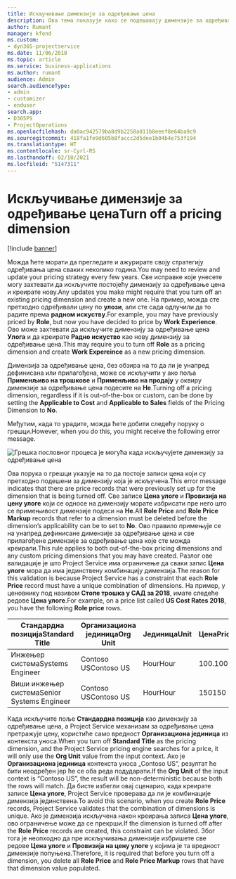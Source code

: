 ```yaml
---
title: Искључивање димензије за одређивање цена
description: Ова тема показује како се подешавају димензије за одређивање цена у решењу Project Service.
author: Rumant
manager: kfend
ms.custom:
- dyn365-projectservice
ms.date: 11/06/2018
ms.topic: article
ms.service: business-applications
ms.author: rumant
audience: Admin
search.audienceType:
- admin
- customizer
- enduser
search.app:
- D365PS
- ProjectOperations
ms.openlocfilehash: da0ac942579ba8d9b2258a011b8eeef8e64ba9c9
ms.sourcegitcommit: 418fa1fe9d605b8faccc2d5dee1b04b4e753f194
ms.translationtype: HT
ms.contentlocale: sr-Cyrl-RS
ms.lasthandoff: 02/10/2021
ms.locfileid: "5147311"
---
```

# <a name="turn-off-a-pricing-dimension"></a><span data-ttu-id="ea36f-103">Искључивање димензије за одређивање цена</span><span class="sxs-lookup"><span data-stu-id="ea36f-103">Turn off a pricing dimension</span></span>

[!include [banner](../includes/psa-now-project-operations.md)]

<span data-ttu-id="ea36f-104">Можда ћете морати да прегледате и ажурирате своју стратегију одређивања цена сваких неколико година.</span><span class="sxs-lookup"><span data-stu-id="ea36f-104">You may need to review and update your pricing strategy every few years.</span></span> <span data-ttu-id="ea36f-105">Све исправке које унесете могу захтевати да искључите постојећу димензију за одређивање цена и креирате нову.</span><span class="sxs-lookup"><span data-stu-id="ea36f-105">Any updates you make might require that you turn off an existing pricing dimension and create a new one.</span></span> <span data-ttu-id="ea36f-106">На пример, можда сте претходно одређивали цену по **улози**, али сте сада одлучили да то радите према **радном искуству**.</span><span class="sxs-lookup"><span data-stu-id="ea36f-106">For example, you may have previously priced by **Role**, but now you have decided to price by **Work Experience**.</span></span> <span data-ttu-id="ea36f-107">Ово може захтевати да искључите димензију за одређивање цена **Улога** и да креирате **Радно искуство** као нову димензију за одређивање цена.</span><span class="sxs-lookup"><span data-stu-id="ea36f-107">This may require you to turn off **Role** as a pricing dimension and create **Work Expereince** as a new pricing dimension.</span></span> 

<span data-ttu-id="ea36f-108">Димензија за одређивање цена, без обзира на то да ли је унапред дефинисана или прилагођена, може се искључити у ако поља **Применљиво на трошкове** и **Применљиво на продају** у оквиру димензије за одређивање цена подесите на **Не**.</span><span class="sxs-lookup"><span data-stu-id="ea36f-108">Turning off a pricing dimension, regardless if it is out-of-the-box or custom, can be done by setting the **Applicable to Cost** and **Applicable to Sales** fields of the Pricing Dimension to **No**.</span></span>

<span data-ttu-id="ea36f-109">Међутим, када то урадите, можда ћете добити следећу поруку о грешци.</span><span class="sxs-lookup"><span data-stu-id="ea36f-109">However, when you do this, you might receive the following error message.</span></span>

![Грешка пословног процеса је могућа када искључујете димензију за одређивање цена](media/Business-Process-Error.png)


<span data-ttu-id="ea36f-111">Ова порука о грешци указује на то да постоје записи цена који су претходно подешени за димензију која је искључена.</span><span class="sxs-lookup"><span data-stu-id="ea36f-111">This error message indicates that there are price records that were previously set up for the dimension that is being turned off.</span></span> <span data-ttu-id="ea36f-112">Све записе **Цена улоге** и **Провизија на цену улоге** који се односе на димензију морате избрисати пре него што се примењивост димензије подеси на **Не**.</span><span class="sxs-lookup"><span data-stu-id="ea36f-112">All **Role Price** and **Role Price Markup** records that refer to a dimension must be deleted before the dimension’s applicability can be to set to **No**.</span></span> <span data-ttu-id="ea36f-113">Ово правило примењује се на унапред дефинисане димензије за одређивање цена и све прилагођене димензије за одређивање цена које сте можда креирали.</span><span class="sxs-lookup"><span data-stu-id="ea36f-113">This rule applies to both out-of-the-box pricing dimensions and any custom pricing dimensions that you may have created.</span></span> <span data-ttu-id="ea36f-114">Разлог ове валидације је што Project Service има ограничење да сваки запис **Цена улоге** мора да има јединствену комбинацију димензија.</span><span class="sxs-lookup"><span data-stu-id="ea36f-114">The reason for this validation is because Project Service has a constraint that each **Role Price** record must have a unique combination of dimensions.</span></span> <span data-ttu-id="ea36f-115">На пример, у ценовнику под називом **Стопе трошка у САД за 2018**, имате следеће редове **Цена улоге**.</span><span class="sxs-lookup"><span data-stu-id="ea36f-115">For example, on a price list called **US Cost Rates 2018**, you have the following **Role price** rows.</span></span> 

| <span data-ttu-id="ea36f-116">Стандардна позиција</span><span class="sxs-lookup"><span data-stu-id="ea36f-116">Standard Title</span></span>         | <span data-ttu-id="ea36f-117">Организациона јединица</span><span class="sxs-lookup"><span data-stu-id="ea36f-117">Org Unit</span></span>    |<span data-ttu-id="ea36f-118">Јединица</span><span class="sxs-lookup"><span data-stu-id="ea36f-118">Unit</span></span>   |<span data-ttu-id="ea36f-119">Цена</span><span class="sxs-lookup"><span data-stu-id="ea36f-119">Price</span></span>  |<span data-ttu-id="ea36f-120">Валута</span><span class="sxs-lookup"><span data-stu-id="ea36f-120">Currency</span></span>  |
| -----------------------|-------------|-------|-------|----------|
| <span data-ttu-id="ea36f-121">Инжењер система</span><span class="sxs-lookup"><span data-stu-id="ea36f-121">Systems Engineer</span></span>|<span data-ttu-id="ea36f-122">Contoso US</span><span class="sxs-lookup"><span data-stu-id="ea36f-122">Contoso US</span></span>|<span data-ttu-id="ea36f-123">Hour</span><span class="sxs-lookup"><span data-stu-id="ea36f-123">Hour</span></span>| <span data-ttu-id="ea36f-124">100.</span><span class="sxs-lookup"><span data-stu-id="ea36f-124">100</span></span>|<span data-ttu-id="ea36f-125">USD</span><span class="sxs-lookup"><span data-stu-id="ea36f-125">USD</span></span>|
| <span data-ttu-id="ea36f-126">Виши инжењер система</span><span class="sxs-lookup"><span data-stu-id="ea36f-126">Senior Systems Engineer</span></span>|<span data-ttu-id="ea36f-127">Contoso US</span><span class="sxs-lookup"><span data-stu-id="ea36f-127">Contoso US</span></span>|<span data-ttu-id="ea36f-128">Hour</span><span class="sxs-lookup"><span data-stu-id="ea36f-128">Hour</span></span>| <span data-ttu-id="ea36f-129">150</span><span class="sxs-lookup"><span data-stu-id="ea36f-129">150</span></span>| <span data-ttu-id="ea36f-130">USD</span><span class="sxs-lookup"><span data-stu-id="ea36f-130">USD</span></span>|


<span data-ttu-id="ea36f-131">Када искључите поље **Стандардна позиција** као димензију за одређивање цена, а Project Service механизам за одређивање цена претражује цену, користиће само вредност **Организациона јединица** из контекста уноса.</span><span class="sxs-lookup"><span data-stu-id="ea36f-131">When you turn off **Standard Title** as the pricing dimension, and the Project Service pricing engine searches for a price, it will only use the **Org Unit** value from the input context.</span></span> <span data-ttu-id="ea36f-132">Ако је **Организациона јединица** контекста уноса „Contoso US“, резултат ће бити неодређен јер ће се оба реда подударати.</span><span class="sxs-lookup"><span data-stu-id="ea36f-132">If the **Org Unit** of the input context is “Contoso US”, the result will be non-deterministic because both the rows will match.</span></span> <span data-ttu-id="ea36f-133">Да бисте избегли овај сценарио, када креирате записе **Цена улоге**, Project Service проверава да ли је комбинације димензија јединствена.</span><span class="sxs-lookup"><span data-stu-id="ea36f-133">To avoid this scenario, when you create **Role Price** records, Project Service validates that the combination of dimensions is unique.</span></span> <span data-ttu-id="ea36f-134">Ако је димензија искључена након креирања записа **Цена улоге**, ово ограничење може да се прекрши.</span><span class="sxs-lookup"><span data-stu-id="ea36f-134">If the dimension is turned off after the **Role Price** records are created, this constraint can be violated.</span></span> <span data-ttu-id="ea36f-135">Због тога је неопходно да пре искључивања димензије избришете све редове **Цена улоге** и **Провизија на цену улоге** у којима је та вредност димензије попуњена.</span><span class="sxs-lookup"><span data-stu-id="ea36f-135">Therefore, it is required that before you turn off a dimension, you delete all **Role Price** and **Role Price Markup** rows that have that dimension value populated.</span></span>

